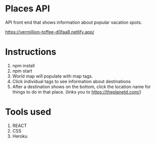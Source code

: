 # Places API
API front end that shows information about popular vacation spots.

https://vermillion-toffee-d0faa8.netlify.app/

# Instructions
1) npm install
2) npm start
3) World map will populate with map tags. 
4) Click individual tags to see information about destinations 
5) After a destination shows on the bottom, click the location name for things to do in that place. (links you to https://theplanetd.com/)

# Tools used
1) REACT
2) CSS
3) Heroku
